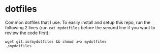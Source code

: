 # dotfiles
Common dotfiles that I use.
To easily install and setup this repo, run the following 2 lines (run `cat mydotfiles` before the second line if you want to review the code first):
```
wget git.io/mydotfiles && chmod u+x mydotfiles
./mydotfiles
```

